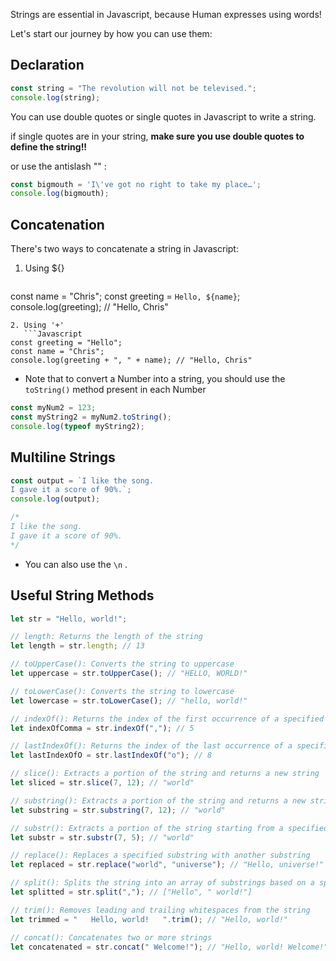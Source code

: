 Strings are essential in Javascript, because Human expresses using words!

Let's start our journey by how you can use them:

## Declaration

```Javascript
const string = "The revolution will not be televised.";
console.log(string);
```

You can use double quotes or single quotes in Javascript to write a string.

if single quotes are in your string, **make sure you use double quotes to define the string!!**

or use the antislash "\" :

```Javascript
const bigmouth = 'I\'ve got no right to take my place…';
console.log(bigmouth);
```
## Concatenation

There's two ways to concatenate a string in Javascript:

1. Using ${}
   ```Javascript
const name = "Chris";
const greeting = `Hello, ${name}`;
console.log(greeting); // "Hello, Chris"
```
2. Using '+'
   ```Javascript
const greeting = "Hello";
const name = "Chris";
console.log(greeting + ", " + name); // "Hello, Chris"
```

- Note that to convert a Number into a string, you should use the `toString()` method present in each Number
```Javascript
const myNum2 = 123;
const myString2 = myNum2.toString();
console.log(typeof myString2);
```

## Multiline Strings

```Javascript
const output = `I like the song.
I gave it a score of 90%.`;
console.log(output);

/*
I like the song.
I gave it a score of 90%.
*/

```

- You can also use the `\n` .

## Useful String Methods

```Javascript
let str = "Hello, world!";

// length: Returns the length of the string
let length = str.length; // 13

// toUpperCase(): Converts the string to uppercase
let uppercase = str.toUpperCase(); // "HELLO, WORLD!"

// toLowerCase(): Converts the string to lowercase
let lowercase = str.toLowerCase(); // "hello, world!"

// indexOf(): Returns the index of the first occurrence of a specified substring
let indexOfComma = str.indexOf(","); // 5

// lastIndexOf(): Returns the index of the last occurrence of a specified substring
let lastIndexOfO = str.lastIndexOf("o"); // 8

// slice(): Extracts a portion of the string and returns a new string
let sliced = str.slice(7, 12); // "world"

// substring(): Extracts a portion of the string and returns a new string (similar to slice, but doesn't support negative indices)
let substring = str.substring(7, 12); // "world"

// substr(): Extracts a portion of the string starting from a specified position and returns a new string
let substr = str.substr(7, 5); // "world"

// replace(): Replaces a specified substring with another substring
let replaced = str.replace("world", "universe"); // "Hello, universe!"

// split(): Splits the string into an array of substrings based on a specified separator
let splitted = str.split(","); // ["Hello", " world!"]

// trim(): Removes leading and trailing whitespaces from the string
let trimmed = "   Hello, world!   ".trim(); // "Hello, world!"

// concat(): Concatenates two or more strings
let concatenated = str.concat(" Welcome!"); // "Hello, world! Welcome!"
```